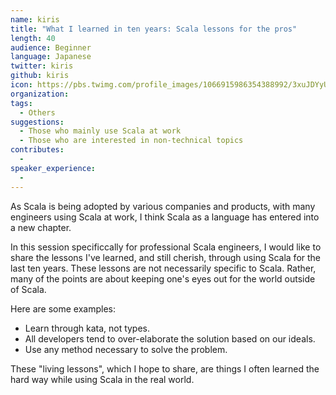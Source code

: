 ```yaml
---
name: kiris
title: "What I learned in ten years: Scala lessons for the pros"
length: 40
audience: Beginner
language: Japanese
twitter: kiris
github: kiris
icon: https://pbs.twimg.com/profile_images/1066915986354388992/3xuJDYyU_400x400.jpg
organization:
tags:
  - Others
suggestions:
  - Those who mainly use Scala at work
  - Those who are interested in non-technical topics
contributes:
  - 
speaker_experience:
  - 
---
```

As Scala is being adopted by various companies and products, with many engineers using Scala at work, I think Scala as a language has entered into a new chapter.

In this session specificcally for professional Scala engineers, I would like to share the lessons I've learned, and still cherish, through using Scala for the last ten years. These lessons are not necessarily specific to Scala. Rather, many of the points are about keeping one's eyes out for the world outside of Scala.

Here are some examples:

- Learn through kata, not types.
- All developers tend to over-elaborate the solution based on our ideals.
- Use any method necessary to solve the problem.

These "living lessons", which I hope to share, are things I often learned the hard way while using Scala in the real world.
